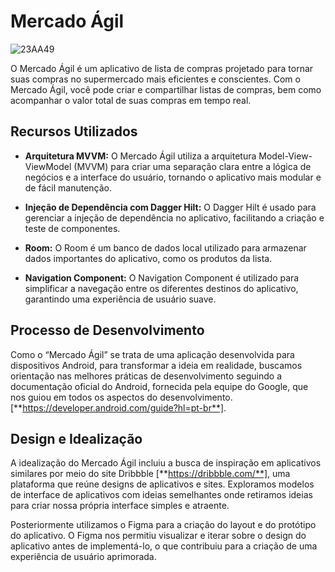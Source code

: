 # Mercado Ágil
![23AA49](https://github.com/jamessaboia/mercado-agil/assets/94633757/d1bc868f-1f26-4009-aabd-8a48c2263c95)


O Mercado Ágil é um aplicativo de lista de compras projetado para tornar suas compras no supermercado mais eficientes e conscientes. Com o Mercado Ágil, você pode criar e compartilhar listas de compras, bem como acompanhar o valor total de suas compras em tempo real.

## Recursos Utilizados ##
- **Arquitetura MVVM:** O Mercado Ágil utiliza a arquitetura Model-View-ViewModel (MVVM) para criar uma separação clara entre a lógica de negócios e a interface do usuário, tornando o aplicativo mais modular e de fácil manutenção.

- **Injeção de Dependência com Dagger Hilt:** O Dagger Hilt é usado para gerenciar a injeção de dependência no aplicativo, facilitando a criação e teste de componentes.

- **Room:** O Room é um banco de dados local utilizado para armazenar dados importantes do aplicativo, como os produtos da lista.

- **Navigation Component:** O Navigation Component é utilizado para simplificar a navegação entre os diferentes destinos do aplicativo, garantindo uma experiência de usuário suave.

## Processo de Desenvolvimento ##

Como o “Mercado Ágil” se trata de uma aplicação desenvolvida para dispositivos Android, para transformar a ideia em realidade, buscamos orientação nas melhores práticas de desenvolvimento seguindo a documentação oficial do Android, fornecida pela equipe do Google, que nos guiou em todos os aspectos do desenvolvimento. [**https://developer.android.com/guide?hl=pt-br**]. 

## Design e Idealização ##

A idealização do Mercado Ágil incluiu a busca de inspiração em aplicativos similares por meio do site Dribbble [**https://dribbble.com/**], uma plataforma que reúne designs de aplicativos e sites. Exploramos modelos de interface de aplicativos com ideias semelhantes onde retiramos ideias para criar nossa própria interface simples e atraente.

Posteriormente utilizamos o Figma para a criação do layout e do protótipo do aplicativo. O Figma nos permitiu visualizar e iterar sobre o design do aplicativo antes de implementá-lo, o que contribuiu para a criação de uma experiência de usuário aprimorada.
